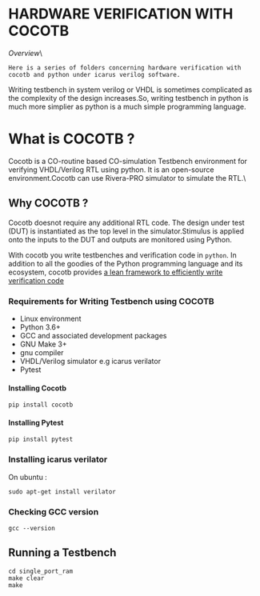 # HARDWARE VERIFICATION WITH COCOTB 
*Overview*\


`Here is a series of folders concerning hardware verification with cocotb and python under icarus verilog software.`


Writing testbench in system verilog or VHDL is sometimes complicated 
as the complexity of the design increases.So, writing testbench in 
python is much more simplier as python is a much simple programming language.

# What is COCOTB ?

Cocotb is a CO-routine based CO-simulation Testbench environment for verifying VHDL/Verilog RTL using python. It is an open-source environment.Cocotb can use Rivera-PRO  simulator to simulate the RTL.\

## Why COCOTB ?
Cocotb doesnot require any additional RTL code. The design under test (DUT) is instantiated as the top level in the simulator.Stimulus is applied onto the inputs to the DUT and outputs are monitored using Python.

With cocotb you write testbenches and verification code in `python`.
In addition to all the goodies of the Python programming language and its ecosystem, cocotb provides [a lean framework to efficiently write verification code](https://docs.cocotb.org)

### Requirements for Writing Testbench using COCOTB
- Linux environment 
- Python 3.6+
- GCC and associated development packages
- GNU Make 3+
- gnu compiler 
- VHDL/Verilog simulator e.g icarus verilator 
- Pytest

#### Installing Cocotb 
```
pip install cocotb
```
#### Installing Pytest 
```
pip install pytest 
```
### Installing icarus verilator

On ubuntu :
```
sudo apt-get install verilator
```
### Checking GCC version
```
gcc --version
```
## Running a Testbench 

```
cd single_port_ram
make clear 
make 
```
